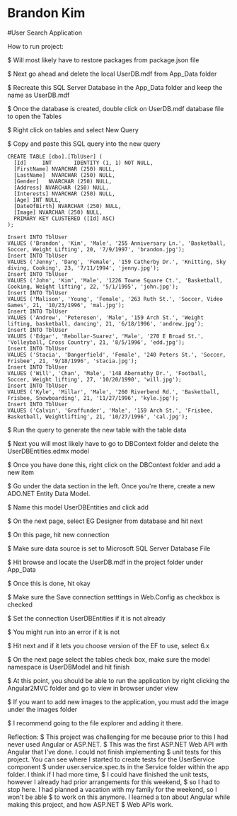 ﻿# Brandon Kim
#User Search Application

How to run project:

$ Will most likely have to restore packages from package.json file

$ Next go ahead and delete the local UserDB.mdf from App_Data folder

$ Recreate this SQL Server Database in the App_Data folder and keep the name as UserDB.mdf

$ Once the database is created, double click on UserDB.mdf database file to open the Tables

$ Right click on tables and select New Query 

$ Copy and paste this SQL query into the new query

~~~~~~~~~~~~~~~~~~~~~~~~~~~~~~~~~~~~~~~~~~~~~~~~~~~~~~~~~~~~~~~~~~~~~~~~~~~~~~~~~~~~~~~~~~~~~~~~
CREATE TABLE [dbo].[TblUser] (
  [Id]     INT       IDENTITY (1, 1) NOT NULL,
  [FirstName] NVARCHAR (250) NULL,
  [LastName]  NVARCHAR (250) NULL,
  [Gender]   NVARCHAR (250) NULL,
  [Address] NVARCHAR (250) NULL,
  [Interests] NVARCHAR (250) NULL,
  [Age] INT NULL,
  [DateOfBirth] NVARCHAR (250) NULL,
  [Image] NVARCHAR (250) NULL,
  PRIMARY KEY CLUSTERED ([Id] ASC)
);

Insert INTO TblUser
VALUES ('Brandon', 'Kim', 'Male', '255 Anniversary Ln.', 'Basketball, Soccer, Weight Lifting', 20, '7/9/1997', 'brandon.jpg');
Insert INTO TblUser
VALUES ('Jenny', 'Dang', 'Female', '159 Catherby Dr.', 'Knitting, Sky diving, Cooking', 23, '7/11/1994', 'jenny.jpg');
Insert INTO TblUser
VALUES ('John', 'Kim', 'Male', '1226 Towne Square Ct.', 'Basketball, Cooking, Weight lifting', 22, '5/1/1995', 'john.jpg');
Insert INTO TblUser
VALUES ('Malison', 'Young', 'Female', '263 Ruth St.', 'Soccer, Video Games', 21, '10/23/1996', 'mal.jpg');
Insert INTO TblUser
VALUES ('Andrew', 'Peteresen', 'Male', '159 Arch St.', 'Weight lifting, basketball, dancing', 21, '6/18/1996', 'andrew.jpg');
Insert INTO TblUser
VALUES ('Edgar', 'Rebollar-Suarez', 'Male', '270 E Broad St.', 'Volleyball, Cross Country', 21, '8/5/1996', 'edd.jpg');
Insert INTO TblUser
VALUES ('Stacia', 'Dangerfield', 'Female', '240 Peters St.', 'Soccer, Frisbee', 21, '9/18/1996', 'stacia.jpg');
Insert INTO TblUser
VALUES ('Will', 'Chan', 'Male', '148 Abernathy Dr.', 'Football, Soccer, Weight lifting', 27, '10/20/1990', 'will.jpg');
Insert INTO TblUser
VALUES ('Kyle', 'Millar', 'Male', '260 Riverbend Rd.', 'Basketball, Frisbee, Snowboarding', 21, '11/27/1996', 'kyle.jpg');
Insert INTO TblUser
VALUES ('Calvin', 'Graffunder', 'Male', '159 Arch St.', 'Frisbee, Basketball, Weightlifting', 21, '10/27/1996', 'cal.jpg');

~~~~~~~~~~~~~~~~~~~~~~~~~~~~~~~~~~~~~~~~~~~~~~~~~~~~~~~~~~~~~~~~~~~~~~~~~~~~~~~~~~~~~~~~~~~~~~~~~~~~~~~~~~~~~~~~~~~~~~~~~~~~~

$ Run the query to generate the new table with the table data

$ Next you will most likely have to go to DBContext folder and delete the UserDBEntities.edmx model

$ Once you have done this, right click on the DBContext folder and add a new item

$ Go under the data section in the left. Once you're there, create a new ADO.NET Entity Data Model.

$ Name this model UserDBEntities and click add

$ On the next page, select EG Designer from database and hit next

$ On this page, hit new connection

$ Make sure data source is set to Microsoft SQL Server Database File

$ Hit browse and locate the UserDB.mdf in the project folder under App_Data

$ Once this is done, hit okay

$ Make sure the Save connection setttings in Web.Config as checkbox is checked

$ Set the connection UserDBEntities if it is not already

$ You might run into an error if it is not

$ Hit next and if it lets you choose version of the EF to use, select 6.x

$ On the next page select the tables check box, make sure the model namespace
  is UserDBModel and hit finish

$ At this point, you should be able to run the application by right clicking the
  Angular2MVC folder and go to view in browser under view 

$ If you want to add new images to the application, you must add the image under the images folder

$ I recommend going to the file explorer and adding it there.

Reflection:
$ This project was challenging for me because prior to this I had never used Angular or ASP.NET.
$ This was the first ASP.NET Web API with Angular that I've done. I could not finish implementing
$ unit tests for this project. You can see where I started to create tests for the UserService component
$ under user.service.spec.ts in the Service folder within the app folder. I think if I had more time, 
$ I could have finished the unit tests, however I already had prior arrangements for this weekend,
$ so I had to stop here. I had planned a vacation with my family for the weekend, so I won't be able
$ to work on this anymore. I learned a ton about Angular while making this project, and how ASP.NET
$ Web APIs work.